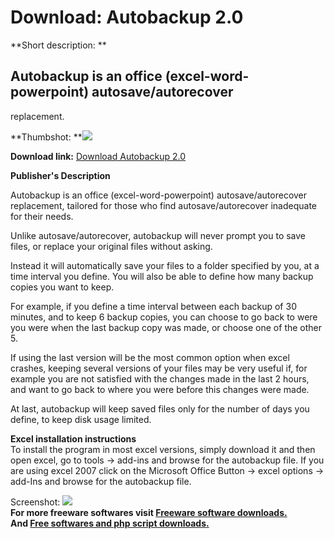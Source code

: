 # Download: Autobackup 2.0

**Short description: **

## Autobackup is an office (excel-word-powerpoint) autosave/autorecover
replacement.

  
**Thumbshot: **![](http://www.freewarefiles.com/screenshot/nopic.gif)   
  
**Download link:** [Download Autobackup 2.0](http://freesoftwares.boysofts.com/Autobackup_program_55200.html)  
  

**Publisher's Description**  
  

Autobackup is an office (excel-word-powerpoint) autosave/autorecover
replacement, tailored for those who find autosave/autorecover inadequate for
their needs.

Unlike autosave/autorecover, autobackup will never prompt you to save files,
or replace your original files without asking.

Instead it will automatically save your files to a folder specified by you, at
a time interval you define. You will also be able to define how many backup
copies you want to keep.

For example, if you define a time interval between each backup of 30 minutes,
and to keep 6 backup copies, you can choose to go back to were you were when
the last backup copy was made, or choose one of the other 5.

If using the last version will be the most common option when excel crashes,
keeping several versions of your files may be very useful if, for example you
are not satisfied with the changes made in the last 2 hours, and want to go
back to where you were before this changes were made.

At last, autobackup will keep saved files only for the number of days you
define, to keep disk usage limited.

**Excel installation instructions**  
To install the program in most excel versions, simply download it and then
open excel, go to tools -> add-ins and browse for the autobackup file. If you
are using excel 2007 click on the Microsoft Office Button -> excel options ->
add-Ins and browse for the autobackup file.

  
  
Screenshot: ![](http://www.freewarefiles.com/screenshot/nopic.gif)  
**For more freeware softwares visit [Freeware software downloads.](http://freesoftwares.boysofts.com/)**   
**And [Free softwares and php script downloads.](http://www.boysofts.com/)**

